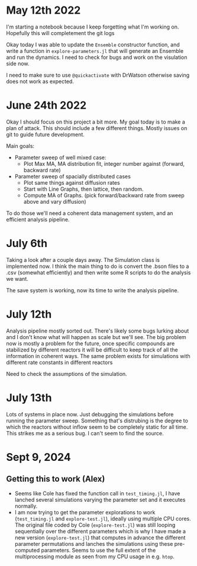 # May 12th 2022

I'm starting a notebook because I keep forgetting what I'm working on. Hopefully this will completement the git logs

Okay today I was able to update the `Ensemble` constructor function, and write a function in `explore-parameters.jl` that will generate an Ensemble and run the dynamics. I need to check for bugs and work on the visulation side now. 

I need to make sure to use `@quickactivate` with DrWatson otherwise saving does not work as expected. 

# June 24th 2022

Okay I should focus on this project a bit more. My goal today is to make a plan of attack. This should include a few different things. Mostly issues on git to guide future development. 

Main goals:
- Parameter sweep of well mixed case:
    - Plot Max MA, MA distribution fit, integer number against (forward, backward rate)
- Parameter sweep of spacially distributed cases 
    - Plot same things against diffusion rates
    - Start with Line Graphs, then lattice, then random.
    - Compute MA of Graphs. (pick forward/backward rate from sweep above and vary diffusion)

To do those we'll need a coherent data management system, and an efficient analysis pipeline.

# July 6th 

Taking a look after a couple days away. The Simulation class is implemented now. I think the main thing to do is convert the .bson files to a .csv (somewhat efficiently) and then write some R scripts to do the analysis we want.

The save system is working, now its time to write the analysis pipeline. 

# July 12th 

Analysis pipeline mostly sorted out. There's likely some bugs lurking about and I don't know what will happen as scale but we'll see. The big problem now is mostly a problem for the future, once specific compounds are stabilized by different reactors it will be difficult to keep track of all the information in coherent ways. The same problem exists for simulations with different rate constants in different reactors

Need to check the assumptions of the simulation.

# July 13th

Lots of systems in place now. Just debugging the simulations before running the parameter sweep. Something that's distrubing is the degree to which the reactors without inflow seem to be completely static for all time. This strikes me as a serious bug. I can't seem to find the source. 

# Sept 9, 2024

## Getting this to work (Alex)

- Seems like Cole has fixed the function call in `test_timing.jl`, I have lanched several simulations varying the parameter set and it executes normally.
- I am now trying to get the parameter explorations to work (`test_timing.jl` and `explore-test.jl`), ideally using multiple CPU cores. The original file coded by Cole (`explore-test.jl`) was still looping sequentially over the different parameters which is why I have made a new version (`explore-test.jl`) that computes in advance the different parameter permutations and lanches the simulations using these pre-computed parameters. Seems to use the full extent of the multiprocessing module as seen from my CPU usage in e.g. `htop`.

